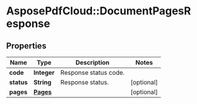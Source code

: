 # AsposePdfCloud::DocumentPagesResponse


## Properties
Name | Type | Description | Notes
------------ | ------------- | ------------- | -------------
**code** | **Integer** | Response status code. | 
**status** | **String** | Response status. | [optional] 
**pages** | [**Pages**](Pages.md) |  | [optional] 


